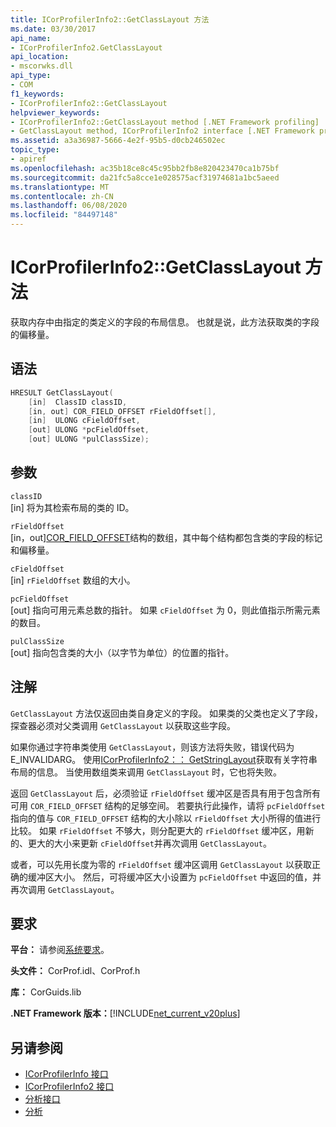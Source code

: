 ```yaml
---
title: ICorProfilerInfo2::GetClassLayout 方法
ms.date: 03/30/2017
api_name:
- ICorProfilerInfo2.GetClassLayout
api_location:
- mscorwks.dll
api_type:
- COM
f1_keywords:
- ICorProfilerInfo2::GetClassLayout
helpviewer_keywords:
- ICorProfilerInfo2::GetClassLayout method [.NET Framework profiling]
- GetClassLayout method, ICorProfilerInfo2 interface [.NET Framework profiling]
ms.assetid: a3a36987-5666-4e2f-95b5-d0cb246502ec
topic_type:
- apiref
ms.openlocfilehash: ac35b18ce8c45c95bb2fb8e820423470ca1b75bf
ms.sourcegitcommit: da21fc5a8cce1e028575acf31974681a1bc5aeed
ms.translationtype: MT
ms.contentlocale: zh-CN
ms.lasthandoff: 06/08/2020
ms.locfileid: "84497148"
---
```

# <a name="icorprofilerinfo2getclasslayout-method"></a>ICorProfilerInfo2::GetClassLayout 方法
获取内存中由指定的类定义的字段的布局信息。 也就是说，此方法获取类的字段的偏移量。  
  
## <a name="syntax"></a>语法  
  
```cpp  
HRESULT GetClassLayout(  
    [in]  ClassID classID,  
    [in, out] COR_FIELD_OFFSET rFieldOffset[],  
    [in]  ULONG cFieldOffset,  
    [out] ULONG *pcFieldOffset,  
    [out] ULONG *pulClassSize);  
```  
  
## <a name="parameters"></a>参数  
 `classID`  
 [in] 将为其检索布局的类的 ID。  
  
 `rFieldOffset`  
 [in，out][COR_FIELD_OFFSET](../metadata/cor-field-offset-structure.md)结构的数组，其中每个结构都包含类的字段的标记和偏移量。  
  
 `cFieldOffset`  
 [in] `rFieldOffset` 数组的大小。  
  
 `pcFieldOffset`  
 [out] 指向可用元素总数的指针。 如果 `cFieldOffset` 为 0，则此值指示所需元素的数目。  
  
 `pulClassSize`  
 [out] 指向包含类的大小（以字节为单位）的位置的指针。  
  
## <a name="remarks"></a>注解  
 `GetClassLayout` 方法仅返回由类自身定义的字段。 如果类的父类也定义了字段，探查器必须对父类调用 `GetClassLayout` 以获取这些字段。  
  
 如果你通过字符串类使用 `GetClassLayout`，则该方法将失败，错误代码为 E_INVALIDARG。 使用[ICorProfilerInfo2：： GetStringLayout](icorprofilerinfo2-getstringlayout-method.md)获取有关字符串布局的信息。 当使用数组类来调用 `GetClassLayout` 时，它也将失败。  
  
 返回 `GetClassLayout` 后，必须验证 `rFieldOffset` 缓冲区是否具有用于包含所有可用 `COR_FIELD_OFFSET` 结构的足够空间。 若要执行此操作，请将 `pcFieldOffset` 指向的值与 `COR_FIELD_OFFSET` 结构的大小除以 `rFieldOffset` 大小所得的值进行比较。 如果 `rFieldOffset` 不够大，则分配更大的 `rFieldOffset` 缓冲区，用新的、更大的大小来更新 `cFieldOffset`并再次调用 `GetClassLayout`。  
  
 或者，可以先用长度为零的 `rFieldOffset` 缓冲区调用 `GetClassLayout` 以获取正确的缓冲区大小。 然后，可将缓冲区大小设置为 `pcFieldOffset` 中返回的值，并再次调用 `GetClassLayout`。  
  
## <a name="requirements"></a>要求  
 **平台：** 请参阅[系统要求](../../get-started/system-requirements.md)。  
  
 **头文件：** CorProf.idl、CorProf.h  
  
 **库：** CorGuids.lib  
  
 **.NET Framework 版本：**[!INCLUDE[net_current_v20plus](../../../../includes/net-current-v20plus-md.md)]  
  
## <a name="see-also"></a>另请参阅

- [ICorProfilerInfo 接口](icorprofilerinfo-interface.md)
- [ICorProfilerInfo2 接口](icorprofilerinfo2-interface.md)
- [分析接口](profiling-interfaces.md)
- [分析](index.md)
